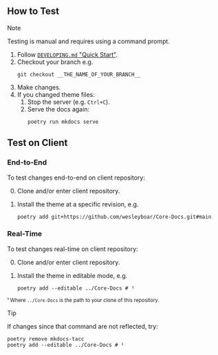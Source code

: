## How to Test

> [!NOTE]
> Testing is manual and requires using a command prompt.

1. Follow [`DEVELOPING.md` "Quick Start"](./DEVELOPING.md#quick-start).
2. Checkout your branch e.g.
    ```shell
    git checkout __THE_NAME_OF_YOUR_BRANCH__
    ```
3. Make changes.
4. If you changed theme files:
    1. Stop the server (e.g. `Ctrl+C`).
    2. Serve the docs again:
        ```shell
        poetry run mkdocs serve
        ```

## Test on Client

### End-to-End

To test changes end-to-end on client repository:

0. Clone and/or enter client repository.
1. Install the theme at a specific revision, e.g.

    ```shell
    poetry add git+https://github.com/wesleyboar/Core-Docs.git#main
    ```

### Real-Time

To test changes real-time on client repository:

0. Clone and/or enter client repository.
1. Install the theme in editable mode, e.g.

    ```shell
    poetry add --editable ../Core-Docs # ¹
    ```

<sub>¹ Where `../Core-Docs` is the path to your clone of this repository.</sub>

> [!TIP]
> If changes since that command are not reflected, try:
>
> ```shell
> poetry remove mkdocs-tacc
> poetry add --editable ../Core-Docs # ¹
> ```
